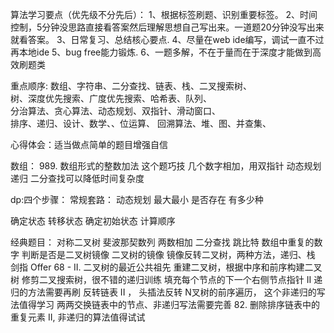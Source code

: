 
算法学习要点（优先级不分先后）：
1、根据标签刷题、识别重要标签。
2、时间控制，5分钟没思路直接看答案然后理解思想自己写出来。一道题20分钟没写出来就看答案。
3、日常复习、总结核心要点.
4、尽量在web ide编写，调试一直不过再本地ide
5、bug free能力锻炼.
6、一题多解，不在于量而在于深度才能做到高效刷题类


重点顺序:
数组、字符串、二分查找、链表、栈、二叉搜索树、   
树、深度优先搜索、广度优先搜索、哈希表、队列、   
分治算法、贪心算法、动态规划、双指针、滑动窗口、  
排序、递归、设计、数学、、位运算、
回溯算法、堆、图、并查集、

心得体会：适当做点简单的题目增强自信

数组：
989. 数组形式的整数加法 这个题巧技
几个数字相加，用双指针
动态规划
递归
二分查找可以降低时间复杂度



dp:四个步骤：
常规套路：
动态规划
最大最小
是否存在
有多少种

确定状态 
转移状态
确定初始状态
计算顺序


经典题目：
对称二叉树
斐波那契数列
两数相加
二分查找
跳比特
数组中重复的数字
判断是否是二叉树镜像
二叉树的镜像
镜像反转二叉树，两种方法，递归、栈
剑指 Offer 68 - II. 二叉树的最近公共祖先
重建二叉树，根据中序和前序构建二叉树
修剪二叉搜索树，很不错的递归训练
填充每个节点的下一个右侧节点指针 II 递归的方法需要再刷
反转链表 II ， 头插法反转
N叉树的前序遍历， 这个非递归的写法值得学习
两两交换链表中的节点、非递归写法需要完善
82. 删除排序链表中的重复元素 II, 非递归的算法值得试试